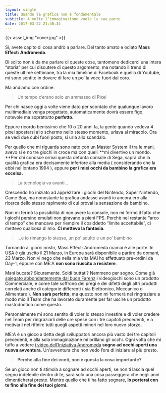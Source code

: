 ```yaml
---
layout: single
title: Quando la grafica non è fondamentale
subtitle: A volte l’immaginazione vuole la sua parte
date: 2017-03-22 21:40:34
---
```


{{< asset_img "cover.jpg" >}}

Sì, avete capito di cosa andrò a parlare. Del tanto amato e odiato **Mass Effect: Andromeda**.

Di solito non è da me parlare di queste cose, tantomeno dedicarci una intera “storia” per cui discutere di questo argomento, ma notando il trend di queste ultime settimane, tra la mia timeline di Facebook e quella di Youtube, mi sono sentito in dovere di fare un po’ la voce fuori dal coro.

Ma andiamo con ordine.

> Un tempo c’erano solo un ammasso di Pixel

Per chi nasce oggi a volte viene dato per scontato che qualunque lavoro multimediale venga progettato, automaticamente dovrà essere figo, notevole ma soprattutto **perfetto.**

Eppure ricordo benissimo che 10 o 20 anni fa, la gente quando vedeva 4 pixel spostarsi allo schermo nello stesso momento, urlava al miracolo. Ora se vedi due cubi fuori posto, si urla allo scandalo.

Per quello che mi riguarda sono nato con un Master System II tra le mani, avevo si e no tre giochi in croce ma con quelli **mi divertivo un mondo. **Per chi conosce ormai questa defunta console di Sega, saprà che la qualità grafica era decisamente inferiore alla media ( considerando che la ebbi nel lontano 1994 ), eppure **per i miei occhi da bambino la grafica era eccelsa.**

> La tecnologia va avanti…

Crescendo ho iniziato ad apprezzare i giochi del Nintendo, Super Nintendo, Game Boy, ma nonostante la grafica andasse avanti io ancora ero alla ricerca dello stesso rapimento di cui provai la sensazione da bambino.

Non mi fermò la possibilità di non avere la console, non mi fermò il fatto che i giochi persino emulati non giravano a pieni FPS. Perchè nel restante “arco di tempo” che mancava per riempire il cosiddetto “limite accettabile”, ci mettevo qualcosa di mio. **Ci mettevo la fantasia.**

> …e io rimango lo stesso, un po’ adulto e un po’ bambino

Tornando ai giorni nostri, Mass Effect: Andromeda oramai è alle porte. In USA è già uscito il 21 Marzo, in Europa sarà disponibile a partire da domani, 23 Marzo. Non vi nego che nella mia vita MAI ho effettuato pre-ordini da Day-1, eppure con ME:A **non sono riuscito a resistere**.

Mani bucate? Sicuramente. Soldi buttati? Nemmeno per sogno. Come già [spiegato abbondantemente dal buon Farenz](http://www.angolodifarenz.it/mass-effect-andromeda-la-quarta-categoria/) i videogiochi sono un prodotto Commerciale, e come tale soffrono dei pregi e dei difetti degli altri prodotti correlati anche di categorie differenti ( sia Elettronico, Meccanico o Alimentare ). **Non sarà perfetto**, ma questo non mi fermerà nel ringraziare a modo mio il Team che ha lavorato duramente per far uscire un prodotto mastodontico come questo.

Personalmente mi sono sentito di voler lo stesso investire e di voler credere nel Team per ringraziarli delle ore spese con i tre capitoli precedenti, e a motivarli nel rifinire tutti quegli aspetti minori nel loro nuovo sforzo.

ME:A è un gioco a detta degli sviluppatori ancora più vasto dei tre capitoli precedenti, e alla sola immaginazione mi brillano gli occhi. Ogni volta che mi tuffo a vedere [i video dell’Iniziativa Andromeda](https://www.masseffect.com/andromeda-initiative) **sogno ad occhi aperti una nuova avventura**. Un'avventura che non vedo l’ora di iniziare al più presto.

> **Perchè alla fine dei conti, non è questa la cosa importante?**

Se un gioco non ti stimola a sognare ad occhi aperti, se non ti lascia quel segno indelebile dentro di te, sarà solo una cosa passeggera che negli anni dimenticherai presto. Mentre quello che ti ha fatto sognare, **lo porterai con te fino alla fine dei tuoi giorni.**